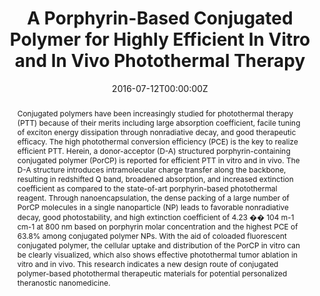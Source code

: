 ---
title: 'A Porphyrin-Based Conjugated Polymer for Highly Efficient In Vitro and In Vivo Photothermal Therapy'

# Authors
# If you created a profile for a user (e.g. the default `admin` user), write the username (folder name) here
# and it will be replaced with their full name and linked to their profile.
authors:
  - Bing Guo
  - Guangxue Feng
  - Purnima Naresh Manghnani
  - Xiaolei Cai
  - Jie Liu
  - Wenbo Wu
  - Shidang Xu
  - Xiamin Cheng
  - Cathleen Teh
  - Bin Liu*

# Author notes (optional)
author_notes:
  - 'Equal contribution'
  - 'Equal contribution'
  - 'Equal contribution'
  - 'Equal contribution'
  - 'Equal contribution'
  - 'Equal contribution'
  - 'Equal contribution'
  - 'Equal contribution'
  - 'Corresponding author'
  - 'Corresponding author'

date: '2016-07-12T00:00:00Z'
doi: '10.1002/smll.201602293'

# Schedule page publish date (NOT publication's date).
publishDate: '2016-12-01T00:00:00Z'

# Publication type.
# Accepts a single type but formatted as a YAML list (for Hugo requirements).
# Enter a publication type from the CSL standard.
publication_types: ['article-journal']

# Publication name and optional abbreviated publication name.
publication: In *Small*
publication_short: In *Small*

abstract: Conjugated polymers have been increasingly studied for photothermal therapy (PTT) because of their merits including large absorption coefficient, facile tuning of exciton energy dissipation through nonradiative decay, and good therapeutic efficacy. The high photothermal conversion efficiency (PCE) is the key to realize efficient PTT. Herein, a donor-acceptor (D-A) structured porphyrin-containing conjugated polymer (PorCP) is reported for efficient PTT in vitro and in vivo. The D-A structure introduces intramolecular charge transfer along the backbone, resulting in redshifted Q band, broadened absorption, and increased extinction coefficient as compared to the state-of-art porphyrin-based photothermal reagent. Through nanoencapsulation, the dense packing of a large number of PorCP molecules in a single nanoparticle (NP) leads to favorable nonradiative decay, good photostability, and high extinction coefficient of 4.23 �� 104 m-1 cm-1 at 800 nm based on porphyrin molar concentration and the highest PCE of 63.8% among conjugated polymer NPs. With the aid of coloaded fluorescent conjugated polymer, the cellular uptake and distribution of the PorCP in vitro can be clearly visualized, which also shows effective photothermal tumor ablation in vitro and in vivo. This research indicates a new design route of conjugated polymer-based photothermal therapeutic materials for potential personalized theranostic nanomedicine.

# Summary. An optional shortened abstract.
summary: Conjugated polymers have been increasingly studied for photothermal therapy (PTT) because of their merits including large absorption coefficient, facile tuning of exciton energy dissipation through nonradiative decay, and good therapeutic efficacy. The high photothermal conversion efficiency (PCE) is the key to realize efficient PTT. Herein, a donor-acceptor (D-A) structured porphyrin-containing conjugated polymer (PorCP) is reported for efficient PTT in vitro and in vivo. The D-A structure introduces intramolecular charge transfer along the backbone, resulting in redshifted Q band, broadened absorption, and increased extinction coefficient as compared to the state-of-art porphyrin-based photothermal reagent. Through nanoencapsulation, the dense packing of a large number of PorCP molecules in a single nanoparticle (NP) leads to favorable nonradiative decay, good photostability, and high extinction coefficient of 4.23 �� 104 m-1 cm-1 at 800 nm based on porphyrin molar concentration and the highest PCE of 63.8% among conjugated polymer NPs. With the aid of coloaded fluorescent conjugated polymer, the cellular uptake and distribution of the PorCP in vitro can be clearly visualized, which also shows effective photothermal tumor ablation in vitro and in vivo. This research indicates a new design route of conjugated polymer-based photothermal therapeutic materials for potential personalized theranostic nanomedicine.
tags: []

# Display this page in the Featured widget?
featured: true

# Custom links (uncomment lines below)
# links:
# - name: Custom Link
#   url: http://example.org

url_pdf: 'https://onlinelibrary.wiley.com/doi/epdf/10.1002/smll.201602293'
url_code: ''
url_dataset: ''
url_poster: ''
url_project: ''
url_slides: ''
url_source: ''
url_video: ''

# Featured image
# To use, add an image named `featured.jpg/png` to your page's folder.
# image:
#   caption: 'Image credit: [**Unsplash**](https://unsplash.com/photos/pLCdAaMFLTE)'
#   focal_point: ''
#   preview_only: false
---
